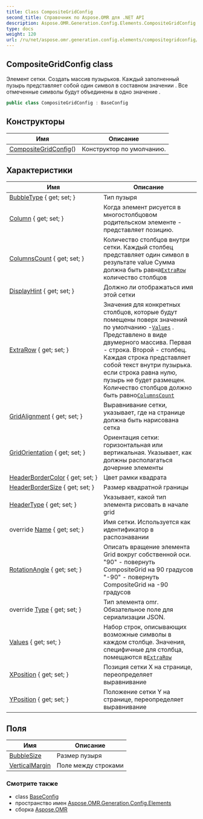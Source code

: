 ```yaml
---
title: Class CompositeGridConfig
second_title: Справочник по Aspose.OMR для .NET API
description: Aspose.OMR.Generation.Config.Elements.CompositeGridConfig сорт. Элемент сетки. Создать массив пузырьков. Каждый заполненный пузырь представляет собой один символ в составном значении . Все отмеченные символы будут объединены в одно значение .
type: docs
weight: 120
url: /ru/net/aspose.omr.generation.config.elements/compositegridconfig/
---
```

## CompositeGridConfig class

Элемент сетки. Создать массив пузырьков. Каждый заполненный пузырь представляет собой один символ в составном значении . Все отмеченные символы будут объединены в одно значение .

```csharp
public class CompositeGridConfig : BaseConfig
```

## Конструкторы

| Имя | Описание |
| --- | --- |
| [CompositeGridConfig](compositegridconfig/)() | Конструктор по умолчанию. |

## Характеристики

| Имя | Описание |
| --- | --- |
| [BubbleType](../../aspose.omr.generation.config.elements/compositegridconfig/bubbletype/) { get; set; } | Тип пузыря |
| [Column](../../aspose.omr.generation.config.elements/compositegridconfig/column/) { get; set; } | Когда элемент рисуется в многостолбцовом родительском элементе - представляет позицию. |
| [ColumnsCount](../../aspose.omr.generation.config.elements/compositegridconfig/columnscount/) { get; set; } | Количество столбцов внутри сетки. Каждый столбец представляет один символ в результате value Сумма должна быть равна[`ExtraRow`](./extrarow/) количество столбцов |
| [DisplayHint](../../aspose.omr.generation.config.elements/compositegridconfig/displayhint/) { get; set; } | Должно ли отображаться имя этой сетки |
| [ExtraRow](../../aspose.omr.generation.config.elements/compositegridconfig/extrarow/) { get; set; } | Значения для конкретных столбцов, которые будут помещены поверх значений по умолчанию -[`Values`](./values/) . Представлено в виде двумерного массива. Первая - строка. Второй - столбец. Каждая строка представляет собой текст внутри пузырька. если строка равна нулю, пузырь не будет размещен. Количество столбцов должно быть равно[`ColumnsCount`](./columnscount/) |
| [GridAlignment](../../aspose.omr.generation.config.elements/compositegridconfig/gridalignment/) { get; set; } | Выравнивание сетки, указывает, где на странице должна быть нарисована сетка |
| [GridOrientation](../../aspose.omr.generation.config.elements/compositegridconfig/gridorientation/) { get; set; } | Ориентация сетки: горизонтальная или вертикальная. Указывает, как должны располагаться дочерние элементы |
| [HeaderBorderColor](../../aspose.omr.generation.config.elements/compositegridconfig/headerbordercolor/) { get; set; } | Цвет рамки квадрата |
| [HeaderBorderSize](../../aspose.omr.generation.config.elements/compositegridconfig/headerbordersize/) { get; set; } | Размер квадратной границы |
| [HeaderType](../../aspose.omr.generation.config.elements/compositegridconfig/headertype/) { get; set; } | Указывает, какой тип элемента рисовать в начале grid |
| override [Name](../../aspose.omr.generation.config.elements/compositegridconfig/name/) { get; set; } | Имя сетки. Используется как идентификатор в распознавании |
| [RotationAngle](../../aspose.omr.generation.config.elements/compositegridconfig/rotationangle/) { get; set; } | Описать вращение элемента Grid вокруг собственной оси. "90" - повернуть CompositeGrid на 90 градусов "-90" - повернуть CompositeGrid на -90 градусов |
| override [Type](../../aspose.omr.generation.config.elements/compositegridconfig/type/) { get; set; } | Тип элемента omr. Обязательное поле для сериализации JSON. |
| [Values](../../aspose.omr.generation.config.elements/compositegridconfig/values/) { get; set; } | Набор строк, описывающих возможные символы в каждом столбце. Значения, специфичные для столбца, помещаются в[`ExtraRow`](./extrarow/) |
| [XPosition](../../aspose.omr.generation.config.elements/compositegridconfig/xposition/) { get; set; } | Позиция сетки X на странице, переопределяет выравнивание |
| [YPosition](../../aspose.omr.generation.config.elements/compositegridconfig/yposition/) { get; set; } | Положение сетки Y на странице, переопределяет выравнивание |

## Поля

| Имя | Описание |
| --- | --- |
| [BubbleSize](../../aspose.omr.generation.config.elements/compositegridconfig/bubblesize/) | Размер пузыря |
| [VerticalMargin](../../aspose.omr.generation.config.elements/compositegridconfig/verticalmargin/) | Поле между строками |

### Смотрите также

* class [BaseConfig](../../aspose.omr.generation.config/baseconfig/)
* пространство имен [Aspose.OMR.Generation.Config.Elements](../../aspose.omr.generation.config.elements/)
* сборка [Aspose.OMR](../../)


